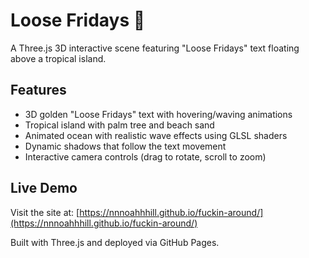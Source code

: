 # Loose Fridays 🌴

A Three.js 3D interactive scene featuring "Loose Fridays" text floating above a tropical island.

## Features
- 3D golden "Loose Fridays" text with hovering/waving animations
- Tropical island with palm tree and beach sand
- Animated ocean with realistic wave effects using GLSL shaders
- Dynamic shadows that follow the text movement
- Interactive camera controls (drag to rotate, scroll to zoom)

## Live Demo
Visit the site at: [https://nnnoahhhill.github.io/fuckin-around/](https://nnnoahhhill.github.io/fuckin-around/)

Built with Three.js and deployed via GitHub Pages.
